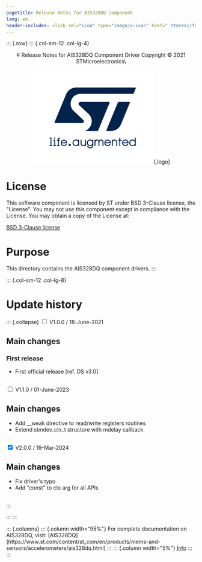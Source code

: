 ```yaml
---
pagetitle: Release Notes for AIS328DQ Component
lang: en
header-includes: <link rel="icon" type="image/x-icon" href="_htmresc/favicon.png" />
---
```


::: {.row}
::: {.col-sm-12 .col-lg-4}

<center>
# Release Notes for AIS328DQ Component Driver
Copyright &copy; 2021 STMicroelectronics\

[![ST logo](_htmresc/st_logo_2020.png)](https://www.st.com){.logo}
</center>

# License

This software component is licensed by ST under BSD 3-Clause license, the "License".
You may not use this component except in compliance with the License. You may obtain a copy of the License at:

[BSD 3-Clause license](https://opensource.org/licenses/BSD-3-Clause)

# Purpose

This directory contains the AIS328DQ component drivers.
:::

::: {.col-sm-12 .col-lg-8}
# Update history

::: {.collapse}
<input type="checkbox" id="collapse-section1" aria-hidden="true">
<label for="collapse-section1" aria-hidden="true">V1.0.0 / 18-June-2021</label>
<div>

## Main changes

### First release

- First official release [ref. DS v3.0]

##

</div>

<input type="checkbox" id="collapse-section2" aria-hidden="true">
<label for="collapse-section2" aria-hidden="true">V1.1.0 / 01-June-2023</label>
<div>

## Main changes

- Add __weak directive to read/write registers routines
- Extend stmdev_ctx_t structure with mdelay callback

##

</div>

<input type="checkbox" id="collapse-section3" checked aria-hidden="true">
<label for="collapse-section3" aria-hidden="true">V2.0.0 / 19-Mar-2024</label>
<div>

## Main changes

- Fix driver's typo
- Add "const" to ctx arg for all APIs

##

</div>
:::


:::
:::

<footer class="sticky">
::: {.columns}
::: {.column width="95%"}
For complete documentation on AIS328DQ,
visit:
[AIS328DQ](https://www.st.com/content/st_com/en/products/mems-and-sensors/accelerometers/ais328dq.html)
:::
::: {.column width="5%"}
<abbr title="Based on template cx566953 version 2.0">Info</abbr>
:::
:::
</footer>
